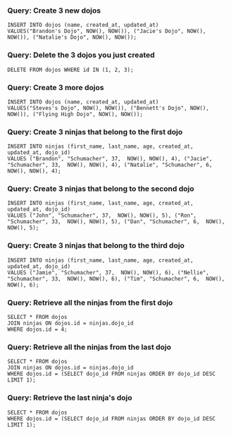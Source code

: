 ### Query: Create 3 new dojos
```
INSERT INTO dojos (name, created_at, updated_at)
VALUES("Brandon's Dojo", NOW(), NOW()), ("Jacie's Dojo", NOW(), NOW()), ("Natalie's Dojo", NOW(), NOW());
```

### Query: Delete the 3 dojos you just created
```
DELETE FROM dojos WHERE id IN (1, 2, 3);
```

### Query: Create 3 more dojos
```
INSERT INTO dojos (name, created_at, updated_at)
VALUES("Steves's Dojo", NOW(), NOW()), ("Bennett's Dojo", NOW(), NOW()), ("Flying High Dojo", NOW(), NOW());
```

### Query: Create 3 ninjas that belong to the first dojo
```
INSERT INTO ninjas (first_name, last_name, age, created_at, updated_at, dojo_id)
VALUES ("Brandon", "Schumacher", 37,  NOW(), NOW(), 4), ("Jacie", "Schumacher", 33,  NOW(), NOW(), 4), ("Natalie", "Schumacher", 6,  NOW(), NOW(), 4);
```

### Query: Create 3 ninjas that belong to the second dojo
```
INSERT INTO ninjas (first_name, last_name, age, created_at, updated_at, dojo_id)
VALUES ("John", "Schumacher", 37,  NOW(), NOW(), 5), ("Ron", "Schumacher", 33,  NOW(), NOW(), 5), ("Dan", "Schumacher", 6,  NOW(), NOW(), 5);
```

### Query: Create 3 ninjas that belong to the third dojo
```
INSERT INTO ninjas (first_name, last_name, age, created_at, updated_at, dojo_id)
VALUES ("Jamie", "Schumacher", 37,  NOW(), NOW(), 6), ("Nellie", "Schumacher", 33,  NOW(), NOW(), 6), ("Tim", "Schumacher", 6,  NOW(), NOW(), 6);
```

### Query: Retrieve all the ninjas from the first dojo
```
SELECT * FROM dojos
JOIN ninjas ON dojos.id = ninjas.dojo_id
WHERE dojos.id = 4;
```

### Query: Retrieve all the ninjas from the last dojo
```
SELECT * FROM dojos
JOIN ninjas ON dojos.id = ninjas.dojo_id
WHERE dojos.id = (SELECT dojo_id FROM ninjas ORDER BY dojo_id DESC LIMIT 1);
```

### Query: Retrieve the last ninja's dojo
```
SELECT * FROM dojos
WHERE dojos.id = (SELECT dojo_id FROM ninjas ORDER BY dojo_id DESC LIMIT 1);
```


